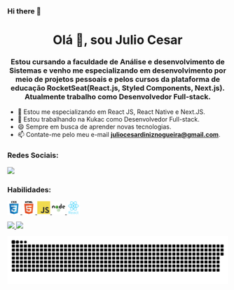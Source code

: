 ### Hi there 👋

<h1 align="center">Olá 👋, sou Julio Cesar</h1>
<h3 align="center">Estou cursando a faculdade de Análise e desenvolvimento de Sistemas e venho me especializando em desenvolvimento por meio de projetos pessoais e pelos cursos da plataforma de educação RocketSeat(React.js, Styled Components, Next.js). Atualmente trabalho como Desenvolvedor Full-stack.</h3>

- 🌱 Estou me especializando em React JS, React Native e Next.JS.
- 👯 Estou trabalhando na Kukac como Desenvolvedor Full-stack.
- 😄 Sempre em busca de aprender novas tecnologias.
- 📫 Contate-me pelo meu e-mail **juliocesardiniznogueira@gmail.com**.  
 
<h3 align="left">Redes Sociais:</h3>
 <a href="https://www.linkedin.com/in/júlio-césar-diniz-nogueira-9ba461211" target="_blank"><img src="https://img.shields.io/badge/-LinkedIn-%230077B5?style=for-the-badge&logo=linkedin&logoColor=white" target="_blank"></a>  

<h3 align="left">Habilidades:</h3>
<p align="left"> <a href="https://www.w3schools.com/css/" target="_blank"> <img src="https://raw.githubusercontent.com/devicons/devicon/master/icons/css3/css3-original-wordmark.svg" alt="css3" width="30" height="30"/> </a> <a href="https://www.w3.org/html/" target="_blank"> <img src="https://raw.githubusercontent.com/devicons/devicon/master/icons/html5/html5-original-wordmark.svg" alt="html5" width="30" height="30"/> </a> <a href="https://developer.mozilla.org/en-US/docs/Web/JavaScript" target="_blank"> <img src="https://raw.githubusercontent.com/devicons/devicon/master/icons/javascript/javascript-original.svg" alt="javascript" width="30" height="30"/> </a> <a href="https://nodejs.org" target="_blank"> <img src="https://raw.githubusercontent.com/devicons/devicon/master/icons/nodejs/nodejs-original-wordmark.svg" alt="nodejs" width="30" height="30"/> </a> <a href="https://reactjs.org/" target="_blank"> <img src="https://raw.githubusercontent.com/devicons/devicon/master/icons/react/react-original-wordmark.svg" alt="react" width="30" height="30"/> </a> 



<div>
  <a href="https://github.com/juliodinizn?tab=repositories">
  <img height="180em" src="https://github-readme-stats.vercel.app/api?username=juliodinizn&show_icons=true&theme=react&include_all_commits=true&count_private=true"/>
  <img height="180em" src="https://github-readme-stats.vercel.app/api/top-langs/?username=juliodinizn&layout=compact&langs_count=7&theme=react"/>
</div>
 
 ![Snake animation](https://github.com/Thiagobiscoito/Thiagobiscoito/blob/output/github-contribution-grid-snake.svg)
